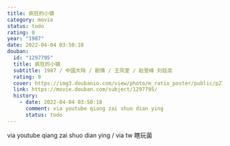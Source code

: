 ```yaml
---
title: 疯狂的小镇
category: movie
status: todo
rating: 0
year: "1987"
date: 2022-04-04 03:50:18
douban:
  id: "1297795"
  title: 疯狂的小镇
  subtitle: 1987 / 中国大陆 / 剧情 / 王凤奎 / 赵登峰 刘廷尧
  rating: 9
  cover: https://img3.doubanio.com/view/photo/m_ratio_poster/public/p2791150317.jpg
  link: https://movie.douban.com/subject/1297795/
  history:
    - date: 2022-04-04 03:50:18
      comment: via youtube qiang zai shuo dian ying
      status: todo
---
```


via youtube qiang zai shuo dian ying / via tw  瞎玩菌
